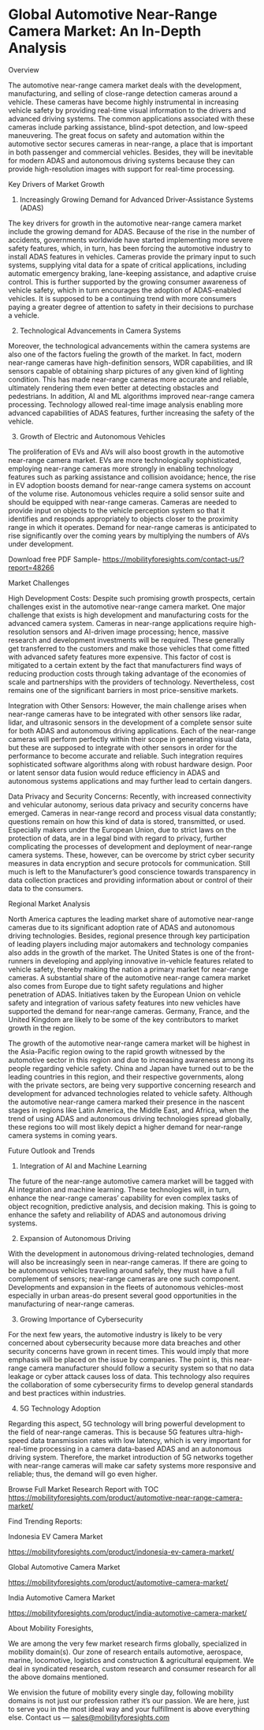 # Global Automotive Near-Range Camera Market: An In-Depth Analysis

Overview

The automotive near-range camera market deals with the development, manufacturing, and selling of close-range detection cameras around a vehicle. These cameras have become highly instrumental in increasing vehicle safety by providing real-time visual information to the drivers and advanced driving systems. The common applications associated with these cameras include parking assistance, blind-spot detection, and low-speed maneuvering. The great focus on safety and automation within the automotive sector secures cameras in near-range, a place that is important in both passenger and commercial vehicles. Besides, they will be inevitable for modern ADAS and autonomous driving systems because they can provide high-resolution images with support for real-time processing.

Key Drivers of Market Growth

1. Increasingly Growing Demand for Advanced Driver-Assistance Systems (ADAS)

The key drivers for growth in the automotive near-range camera market include the growing demand for ADAS. Because of the rise in the number of accidents, governments worldwide have started implementing more severe safety features, which, in turn, has been forcing the automotive industry to install ADAS features in vehicles. Cameras provide the primary input to such systems, supplying vital data for a spate of critical applications, including automatic emergency braking, lane-keeping assistance, and adaptive cruise control. This is further supported by the growing consumer awareness of vehicle safety, which in turn encourages the adoption of ADAS-enabled vehicles. It is supposed to be a continuing trend with more consumers paying a greater degree of attention to safety in their decisions to purchase a vehicle.

2. Technological Advancements in Camera Systems

Moreover, the technological advancements within the camera systems are also one of the factors fueling the growth of the market. In fact, modern near-range cameras have high-definition sensors, WDR capabilities, and IR sensors capable of obtaining sharp pictures of any given kind of lighting condition. This has made near-range cameras more accurate and reliable, ultimately rendering them even better at detecting obstacles and pedestrians. In addition, AI and ML algorithms improved near-range camera processing. Technology allowed real-time image analysis enabling more advanced capabilities of ADAS features, further increasing the safety of the vehicle.

3. Growth of Electric and Autonomous Vehicles

The proliferation of EVs and AVs will also boost growth in the automotive near-range camera market. EVs are more technologically sophisticated, employing near-range cameras more strongly in enabling technology features such as parking assistance and collision avoidance; hence, the rise in EV adoption boosts demand for near-range camera systems on account of the volume rise. Autonomous vehicles require a solid sensor suite and should be equipped with near-range cameras. Cameras are needed to provide input on objects to the vehicle perception system so that it identifies and responds appropriately to objects closer to the proximity range in which it operates. Demand for near-range cameras is anticipated to rise significantly over the coming years by multiplying the numbers of AVs under development.

Download free PDF Sample- https://mobilityforesights.com/contact-us/?report=48266

Market Challenges

High Development Costs: Despite such promising growth prospects, certain challenges exist in the automotive near-range camera market. One major challenge that exists is high development and manufacturing costs for the advanced camera system. Cameras in near-range applications require high-resolution sensors and AI-driven image processing; hence, massive research and development investments will be required. These generally get transferred to the customers and make those vehicles that come fitted with advanced safety features more expensive. This factor of cost is mitigated to a certain extent by the fact that manufacturers find ways of reducing production costs through taking advantage of the economies of scale and partnerships with the providers of technology. Nevertheless, cost remains one of the significant barriers in most price-sensitive markets.

Integration with Other Sensors: However, the main challenge arises when near-range cameras have to be integrated with other sensors like radar, lidar, and ultrasonic sensors in the development of a complete sensor suite for both ADAS and autonomous driving applications. Each of the near-range cameras will perform perfectly within their scope in generating visual data, but these are supposed to integrate with other sensors in order for the performance to become accurate and reliable. Such integration requires sophisticated software algorithms along with robust hardware design. Poor or latent sensor data fusion would reduce efficiency in ADAS and autonomous systems applications and may further lead to certain dangers.

Data Privacy and Security Concerns: Recently, with increased connectivity and vehicular autonomy, serious data privacy and security concerns have emerged. Cameras in near-range record and process visual data constantly; questions remain on how this kind of data is stored, transmitted, or used. Especially makers under the European Union, due to strict laws on the protection of data, are in a legal bind with regard to privacy, further complicating the processes of development and deployment of near-range camera systems. These, however, can be overcome by strict cyber security measures in data encryption and secure protocols for communication. Still much is left to the Manufacturer’s good conscience towards transparency in data collection practices and providing information about or control of their data to the consumers.

Regional Market Analysis

North America captures the leading market share of automotive near-range cameras due to its significant adoption rate of ADAS and autonomous driving technologies. Besides, regional presence through key participation of leading players including major automakers and technology companies also adds in the growth of the market. The United States is one of the front-runners in developing and applying innovative in-vehicle features related to vehicle safety, thereby making the nation a primary market for near-range cameras. A substantial share of the automotive near-range camera market also comes from Europe due to tight safety regulations and higher penetration of ADAS. Initiatives taken by the European Union on vehicle safety and integration of various safety features into new vehicles have supported the demand for near-range cameras. Germany, France, and the United Kingdom are likely to be some of the key contributors to market growth in the region.

The growth of the automotive near-range camera market will be highest in the Asia-Pacific region owing to the rapid growth witnessed by the automotive sector in this region and due to increasing awareness among its people regarding vehicle safety. China and Japan have turned out to be the leading countries in this region, and their respective governments, along with the private sectors, are being very supportive concerning research and development for advanced technologies related to vehicle safety. Although the automotive near-range camera marked their presence in the nascent stages in regions like Latin America, the Middle East, and Africa, when the trend of using ADAS and autonomous driving technologies spread globally, these regions too will most likely depict a higher demand for near-range camera systems in coming years.

Future Outlook and Trends

1. Integration of AI and Machine Learning

The future of the near-range automotive camera market will be tagged with AI integration and machine learning. These technologies will, in turn, enhance the near-range cameras’ capability for even complex tasks of object recognition, predictive analysis, and decision making. This is going to enhance the safety and reliability of ADAS and autonomous driving systems.

2. Expansion of Autonomous Driving

With the development in autonomous driving-related technologies, demand will also be increasingly seen in near-range cameras. If there are going to be autonomous vehicles traveling around safely, they must have a full complement of sensors; near-range cameras are one such component. Developments and expansion in the fleets of autonomous vehicles-most especially in urban areas-do present several good opportunities in the manufacturing of near-range cameras.

3. Growing Importance of Cybersecurity

For the next few years, the automotive industry is likely to be very concerned about cybersecurity because more data breaches and other security concerns have grown in recent times. This would imply that more emphasis will be placed on the issue by companies. The point is, this near-range camera manufacturer should follow a security system so that no data leakage or cyber attack causes loss of data. This technology also requires the collaboration of some cybersecurity firms to develop general standards and best practices within industries.

4. 5G Technology Adoption

Regarding this aspect, 5G technology will bring powerful development to the field of near-range cameras. This is because 5G features ultra-high-speed data transmission rates with low latency, which is very important for real-time processing in a camera data-based ADAS and an autonomous driving system. Therefore, the market introduction of 5G networks together with near-range cameras will make car safety systems more responsive and reliable; thus, the demand will go even higher.

Browse Full Market Research Report with TOC https://mobilityforesights.com/product/automotive-near-range-camera-market/

Find Trending Reports:

Indonesia EV Camera Market

https://mobilityforesights.com/product/indonesia-ev-camera-market/

Global Automotive Camera Market

https://mobilityforesights.com/product/automotive-camera-market/

India Automotive Camera Market

https://mobilityforesights.com/product/india-automotive-camera-market/

About Mobility Foresights,

We are among the very few market research firms globally, specialized in mobility domain(s). Our zone of research entails automotive, aerospace, marine, locomotive, logistics and construction & agricultural equipment. We deal in syndicated research, custom research and consumer research for all the above domains mentioned.

We envision the future of mobility every single day, following mobility domains is not just our profession rather it’s our passion. We are here, just to serve you in the most ideal way and your fulfillment is above everything else. Contact us — sales@mobilityforesights.com
